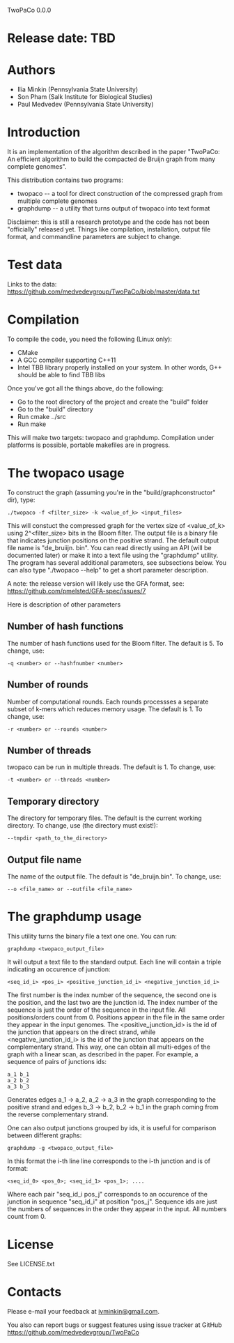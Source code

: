 TwoPaCo 0.0.0	

Release date: TBD
=================

Authors
=======
* Ilia Minkin (Pennsylvania State University)
* Son Pham (Salk Institute for Biological Studies)
* Paul Medvedev (Pennsylvania State University)

Introduction
============
It is an implementation of the algorithm described in the paper
"TwoPaCo: An efficient algorithm to build the compacted de Bruijn graph from
many complete genomes".

This distribution contains two programs:

* twopaco -- a tool for direct construction of the compressed graph from 
multiple complete genomes
* graphdump -- a utility that turns output of twopaco into text format

Disclaimer: this is still a research prototype and the code has not been
"officially" released yet. Things like compilation, installation, output
file format, and commandline parameters are subject to change.

Test data
=========
Links to the data: https://github.com/medvedevgroup/TwoPaCo/blob/master/data.txt

Compilation
===========
To compile the code, you need the following (Linux only):

* CMake 
* A GCC compiler supporting C++11
* Intel TBB library properly installed on your system. In other words, G++
  should be able to find TBB libs 

Once you've got all the things above, do the following:

* Go to the root directory of the project and create the "build" folder
* Go to the "build" directory
* Run cmake ../src
* Run make

This will make two targets: twopaco and graphdump.
Compilation under platforms is possible, portable makefiles are in progress.

The twopaco usage
=============
To construct the graph (assuming you're in the "build/graphconstructor" dir), type:

	./twopaco -f <filter_size> -k <value_of_k> <input_files>

This will constuct the compressed graph for the vertex size of \<value_of_k\> using
2^\<filter_size\> bits in the Bloom filter. The output file is a binary file that
indicates junction positions on the positive strand. The default output file name
is "de_bruiijn. bin". You can read directly using an API (will be documented later)
or make it into a text file using the "graphdump" utility. The program has several
additional parameters, see subsections below. You can also type "./twopaco --help"
to get a short parameter description.

A note: the release version will likely use the GFA format, see:
https://github.com/pmelsted/GFA-spec/issues/7

Here is description of other parameters 

Number of hash functions
------------------------
The number of hash functions used for the Bloom filter. The default is 5. To
change, use:

	-q <number> or --hashfnumber <number>

Number of rounds
----------------
Number of computational rounds. Each rounds processses a separate subset of k-mers
which reduces memory usage. The default is 1. To change, use:

	-r <number> or --rounds <number>

Number of threads
-----------------
twopaco can be run in multiple threads. The default is 1. To change, use:

	-t <number> or --threads <number>

Temporary directory
-------------------
The directory for temporary files. The default is the current working directory.
To change, use (the directory must exist!):

	--tmpdir <path_to_the_directory>

Output file name
----------------
The name of the output file. The default is "de_bruijn.bin". To change, use:

	--o <file_name> or --outfile <file_name>

The graphdump usage
===================
This utility turns the binary file a text one one. You can run:

	graphdump <twopaco_output_file>

It will output a text file to the standard output. Each line will contain a 
triple indicating an occurence of junction:

	<seq_id_i> <pos_i> <positive_junction_id_i> <negative_junction_id_i>

The first number is the index number of the sequence, the second one is the
position, and the last two are the junction id. The index number of the sequence
is just the order of the sequence in the input file. All positions/orders count
from 0. Positions appear in the file in the same order they appear in the input
genomes. The \<positive_junction_id\> is the id of the junction that appears on
the direct strand, while \<negative_junction_id_i> is the id of the junction
that appears on the complementary strand. This way, one can obtain all multi-edges
of the graph with a linear scan, as described in the paper. For example, a sequence
of pairs of junctions ids:

	a_1 b_1
	a_2 b_2
	a_3 b_3

Generates edges a_1 -> a_2, a_2 -> a_3 in the graph corresponding to the positive
strand and edges b_3 -> b_2, b_2 -> b_1 in the graph coming from the reverse 
complementary strand.	

One can also output junctions grouped by ids, it is useful for comparison between
different graphs:

	graphdump -g <twopaco_output_file>

In this format the i-th line line corresponds to the i-th junction and is of format:

	<seq_id_0> <pos_0>; <seq_id_1> <pos_1>; ....

Where each pair "seq_id_i pos_j" corresponds to an occurence of the junction in
sequence "seq_id_i" at position "pos_j". Sequence ids are just the numbers of sequences
in the order they appear in the input. All numbers count from 0.


License
=======
See LICENSE.txt

Contacts
========
Please e-mail your feedback at ivminkin@gmail.com.

You also can report bugs or suggest features using issue tracker at GitHub
https://github.com/medvedevgroup/TwoPaCo
